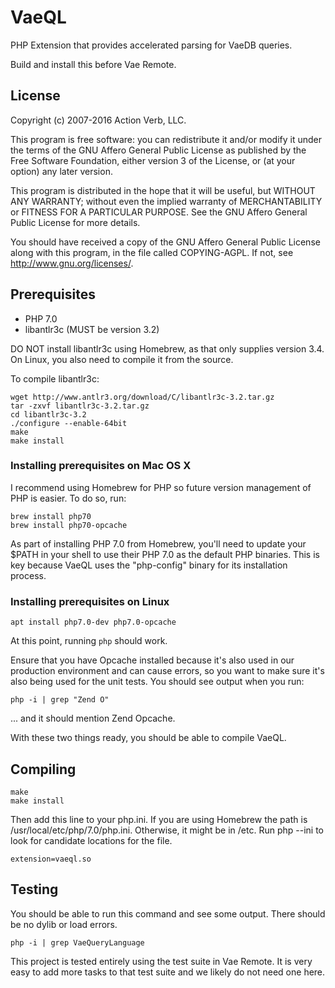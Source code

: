# VaeQL

PHP Extension that provides accelerated parsing for VaeDB queries.

Build and install this before Vae Remote.


## License

Copyright (c) 2007-2016 Action Verb, LLC.

This program is free software: you can redistribute it and/or modify
it under the terms of the GNU Affero General Public License as published by
the Free Software Foundation, either version 3 of the License, or
(at your option) any later version.

This program is distributed in the hope that it will be useful,
but WITHOUT ANY WARRANTY; without even the implied warranty of
MERCHANTABILITY or FITNESS FOR A PARTICULAR PURPOSE.  See the
GNU Affero General Public License for more details.

You should have received a copy of the GNU Affero General Public License
along with this program, in the file called COPYING-AGPL.
If not, see http://www.gnu.org/licenses/.


## Prerequisites

 - PHP 7.0
 - libantlr3c (MUST be version 3.2)


DO NOT install libantlr3c using Homebrew, as that only supplies 
version 3.4.
On Linux, you also need to compile it from the source.

To compile libantlr3c:

    wget http://www.antlr3.org/download/C/libantlr3c-3.2.tar.gz
    tar -zxvf libantlr3c-3.2.tar.gz
    cd libantlr3c-3.2
    ./configure --enable-64bit
    make
    make install


### Installing prerequisites on Mac OS X

I recommend using Homebrew for PHP so future version management of PHP
is easier.  To do so, run: 

    brew install php70
    brew install php70-opcache

As part of installing PHP 7.0 from Homebrew, you'll need to update your
$PATH in your shell to use their PHP 7.0 as the default PHP binaries.
This is key because VaeQL uses the "php-config" binary for its
installation process.


### Installing prerequisites on Linux

    apt install php7.0-dev php7.0-opcache


At this point, running `php` should work.

Ensure that you have Opcache installed because it's also used in our
production environment and can cause errors, so you want to make sure
it's also being used for the unit tests.  You should see output when you
run:

    php -i | grep "Zend O"

... and it should mention Zend Opcache.

With these two things ready, you should be able to compile VaeQL.


## Compiling

    make
    make install

Then add this line to your php.ini.  If you are using Homebrew the path
is /usr/local/etc/php/7.0/php.ini.  Otherwise, it might be in /etc.  Run
php --ini to look for candidate locations for the file.

    extension=vaeql.so


## Testing

You should be able to run this command and see some output.  There
should be no dylib or load errors.

    php -i | grep VaeQueryLanguage

This project is tested entirely using the test suite in Vae Remote.  It
is very easy to add more tasks to that test suite and we likely do not
need one here.
